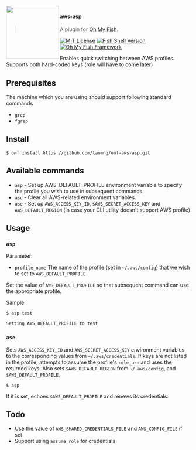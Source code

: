 <img src="https://cdn.rawgit.com/oh-my-fish/oh-my-fish/e4f1c2e0219a17e2c748b824004c8d0b38055c16/docs/logo.svg" align="left" width="144px" height="144px"/>

#### aws-asp

> A plugin for [Oh My Fish][omf-link].

[![MIT License](https://img.shields.io/badge/license-MIT-007EC7.svg?style=flat-square)](/LICENSE)
[![Fish Shell Version](https://img.shields.io/badge/fish-v2.2.0-007EC7.svg?style=flat-square)](https://fishshell.com)
[![Oh My Fish Framework](https://img.shields.io/badge/Oh%20My%20Fish-Framework-007EC7.svg?style=flat-square)](https://www.github.com/oh-my-fish/oh-my-fish)

Enables quick switching between AWS profiles. Supports both hard-coded keys
(role will have to come later)

## Prerequisites

The machine which you are using should support following standard commands

* `grep`
* `fgrep`

## Install

```fish
$ omf install https://github.com/tanmng/omf-aws-asp.git
```

## Available commands

* `asp` - Set up AWS_DEFAULT_PROFILE environment variable to specify the profile
    you wish to use in subsequent commands
* `asc` - Clear all AWS-related environment variables
* `ase` - Set up `AWS_ACCESS_KEY_ID`, `$AWS_SECRET_ACCESS_KEY` and `AWS_DEFAULT_REGION` (in case your CLI utility doesn't support AWS profile)

## Usage

### `asp`

Parameter:

* `profile_name` The name of the profile (set in `~/.aws/config`) that we wish
    to set to `AWS_DEFAULT_PROFILE`

Set the value of `AWS_DEFAULT_PROFILE` so that subsequent command can use the
appropriate profile.

Sample
```fish
$ asp test

Setting AWS_DEFAULT_PROFILE to test
```

### `ase`

Sets `AWS_ACCESS_KEY_ID` and `AWS_SECRET_ACCESS_KEY` environment variables to the corresponding values from `~/.aws/credentials`. If keys are not listed in the profile, attempts to assume the profile's `role_arn` and uses the returned keys. Also sets `$AWS_DEFAULT_REGION` from `~/.aws/config`, and `$AWS_DEFAULT_PROFILE`.

```fish
$ asp
```
If it is set, echoes `$AWS_DEFAULT_PROFILE` and renews its credentials.

## Todo

* Use the value of `AWS_SHARED_CREDENTIALS_FILE` and `AWS_CONFIG_FILE` if set
* Support using `assume_role` for credentials

[mit]:            https://opensource.org/licenses/MIT
[author]:         https://github.com/tanmng
[omf-link]:       https://www.github.com/oh-my-fish/oh-my-fish
[license-badge]:  https://img.shields.io/badge/license-MIT-007EC7.svg?style=flat-square
